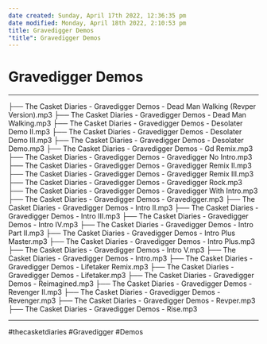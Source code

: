 ```yaml
---
date created: Sunday, April 17th 2022, 12:36:35 pm
date modified: Monday, April 18th 2022, 2:10:53 pm
title: Gravedigger Demos
"title": Gravedigger Demos
---
```

# Gravedigger Demos

---

├── The Casket Diaries - Gravedigger Demos - Dead Man Walking (Revper Version).mp3
├── The Casket Diaries - Gravedigger Demos - Dead Man Walking.mp3
├── The Casket Diaries - Gravedigger Demos - Desolater Demo II.mp3
├── The Casket Diaries - Gravedigger Demos - Desolater Demo III.mp3
├── The Casket Diaries - Gravedigger Demos - Desolater Demo.mp3
├── The Casket Diaries - Gravedigger Demos - Gd Remix.mp3
├── The Casket Diaries - Gravedigger Demos - Gravedigger No Intro.mp3
├── The Casket Diaries - Gravedigger Demos - Gravedigger Remix II.mp3
├── The Casket Diaries - Gravedigger Demos - Gravedigger Remix III.mp3
├── The Casket Diaries - Gravedigger Demos - Gravedigger Rock.mp3
├── The Casket Diaries - Gravedigger Demos - Gravedigger With Intro.mp3
├── The Casket Diaries - Gravedigger Demos - Gravedigger.mp3
├── The Casket Diaries - Gravedigger Demos - Intro II.mp3
├── The Casket Diaries - Gravedigger Demos - Intro III.mp3
├── The Casket Diaries - Gravedigger Demos - Intro IV.mp3
├── The Casket Diaries - Gravedigger Demos - Intro Part II.mp3
├── The Casket Diaries - Gravedigger Demos - Intro Plus Master.mp3
├── The Casket Diaries - Gravedigger Demos - Intro Plus.mp3
├── The Casket Diaries - Gravedigger Demos - Intro V.mp3
├── The Casket Diaries - Gravedigger Demos - Intro.mp3
├── The Casket Diaries - Gravedigger Demos - Lifetaker Remix.mp3
├── The Casket Diaries - Gravedigger Demos - Lifetaker.mp3
├── The Casket Diaries - Gravedigger Demos - Reimagined.mp3
├── The Casket Diaries - Gravedigger Demos - Revenger II.mp3
├── The Casket Diaries - Gravedigger Demos - Revenger.mp3
├── The Casket Diaries - Gravedigger Demos - Revper.mp3
├── The Casket Diaries - Gravedigger Demos - Rise.mp3

---

#thecasketdiaries #Gravedigger #Demos